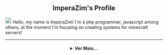 

<h2 align="center">ImperaZim's Profile</h2>

<img width="20px" src="https://cdn.discordapp.com/emojis/1008073010768519268.png?size=2048"></img> Hello, my name is ImperaZim! I'm a php programmer, javascript among others, at the moment I'm focusing on creating systems for minecraft servers!

---

<h4 align="center">
<details>
<summary>Ver Mais...</summary>
 <h1>MAIS UM POUCO DE MIM </h1>
 <br>
 • Realizei alguns projetos de servidores de minecraft bedrock edition (PHP) como Hyperion, Orus Minigames e WayMc.
 <br>
 <br>
  <a href="https://github.com/ImperaZim">
   <img align="center" src="https://github-readme-stats.vercel.app/api/?username=ImperaZim&show_icons=true&hide_border=true&theme=midnight-purple&count_private=true">
  </a>
 <br>
  <a href="https://github.com/ImperaZim">
    <img
      align="center"
      height="150em"
      src="https://github-readme-stats.vercel.app/api/top-langs/?username=ImperaZim&show_icons=true&include_all_commits=true&count_private=true&layout=compact&theme=midnight-purple"
    />
  </a>
</p>
 
 
<p align="center">
  <a href="https://github.com/LadinoXx">
    <img
      align="center"
      src="https://github-profile-trophy.vercel.app/?username=LadinoXx&theme=onedark&no-frame=true&row=1&&margin-w=0&no-bg=true"
    />
  </a>
</a>
</p>
</p>
</details> 